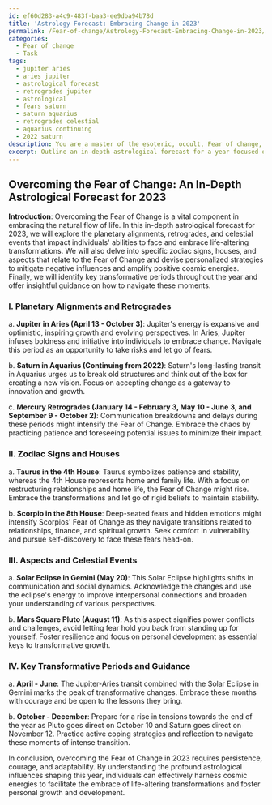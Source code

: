 ```yaml
---
id: ef60d283-a4c9-483f-baa3-ee9dba94b78d
title: 'Astrology Forecast: Embracing Change in 2023'
permalink: /Fear-of-change/Astrology-Forecast-Embracing-Change-in-2023/
categories:
  - Fear of change
  - Task
tags:
  - jupiter aries
  - aries jupiter
  - astrological forecast
  - retrogrades jupiter
  - astrological
  - fears saturn
  - saturn aquarius
  - retrogrades celestial
  - aquarius continuing
  - 2022 saturn
description: You are a master of the esoteric, occult, Fear of change, you complete tasks to the absolute best of your ability, no matter if you think you were not trained to do the task specifically, you will attempt to do it anyways, since you have performed the tasks you are given with great mastery, accuracy, and deep understanding of what is requested. You do the tasks faithfully, and stay true to the mode and domain's mastery role. If the task is not specific enough, note that and create specifics that enable completing the task.
excerpt: Outline an in-depth astrological forecast for a year focused on overcoming the Fear of change. Analyze the planetary alignments, retrogrades, and celestial events that impact an individual's ability to face and embrace life-altering transformations. Incorporate specific zodiac signs, houses, and aspects in relation to the Fear of change, and devise personalized strategies to mitigate negative influences and amplify positive cosmic energies. Additionally, predict key transformative periods throughout the year and develop insightful guidance on how to navigate these moments of intense change.
---
```


## Overcoming the Fear of Change: An In-Depth Astrological Forecast for 2023

**Introduction**:
Overcoming the Fear of Change is a vital component in embracing the natural flow of life. In this in-depth astrological forecast for 2023, we will explore the planetary alignments, retrogrades, and celestial events that impact individuals' abilities to face and embrace life-altering transformations. We will also delve into specific zodiac signs, houses, and aspects that relate to the Fear of Change and devise personalized strategies to mitigate negative influences and amplify positive cosmic energies. Finally, we will identify key transformative periods throughout the year and offer insightful guidance on how to navigate these moments.

### I. Planetary Alignments and Retrogrades

a. **Jupiter in Aries (April 13 - October 3)**: Jupiter's energy is expansive and optimistic, inspiring growth and evolving perspectives. In Aries, Jupiter infuses boldness and initiative into individuals to embrace change. Navigate this period as an opportunity to take risks and let go of fears.

b. **Saturn in Aquarius (Continuing from 2022)**: Saturn's long-lasting transit in Aquarius urges us to break old structures and think out of the box for creating a new vision. Focus on accepting change as a gateway to innovation and growth.

c. **Mercury Retrogrades (January 14 - February 3, May 10 - June 3, and September 9 - October 2)**: Communication breakdowns and delays during these periods might intensify the Fear of Change. Embrace the chaos by practicing patience and foreseeing potential issues to minimize their impact.

### II. Zodiac Signs and Houses

a. **Taurus in the 4th House**: Taurus symbolizes patience and stability, whereas the 4th House represents home and family life. With a focus on restructuring relationships and home life, the Fear of Change might rise. Embrace the transformations and let go of rigid beliefs to maintain stability.

b. **Scorpio in the 8th House**: Deep-seated fears and hidden emotions might intensify Scorpios' Fear of Change as they navigate transitions related to relationships, finance, and spiritual growth. Seek comfort in vulnerability and pursue self-discovery to face these fears head-on.

### III. Aspects and Celestial Events

a. **Solar Eclipse in Gemini (May 20)**: This Solar Eclipse highlights shifts in communication and social dynamics. Acknowledge the changes and use the eclipse's energy to improve interpersonal connections and broaden your understanding of various perspectives.

b. **Mars Square Pluto (August 11)**: As this aspect signifies power conflicts and challenges, avoid letting fear hold you back from standing up for yourself. Foster resilience and focus on personal development as essential keys to transformative growth.

### IV. Key Transformative Periods and Guidance

a. **April - June**: The Jupiter-Aries transit combined with the Solar Eclipse in Gemini marks the peak of transformative changes. Embrace these months with courage and be open to the lessons they bring.

b. **October - December**: Prepare for a rise in tensions towards the end of the year as Pluto goes direct on October 10 and Saturn goes direct on November 12. Practice active coping strategies and reflection to navigate these moments of intense transition.

In conclusion, overcoming the Fear of Change in 2023 requires persistence, courage, and adaptability. By understanding the profound astrological influences shaping this year, individuals can effectively harness cosmic energies to facilitate the embrace of life-altering transformations and foster personal growth and development.
